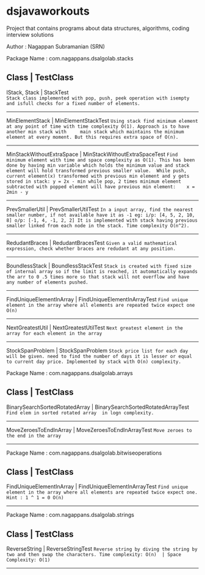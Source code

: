 ﻿# dsjavaworkouts
Project that contains programs about data structures, algorithms, coding interview solutions

Author : Nagappan Subramanian (SRN)

Package Name : com.nagappans.dsalgolab.stacks

Class                           | TestClass     
---------------------------------------------------------------

IStack, Stack                   | StackTest     
`Stack class implemented with pop, push, peek operation with isempty and isfull checks for a fixed number of elements.`
    
---------------------------------------------------------------
MinElementStack                 | MinElementStackTest
`Using stack find minimum element at any point of time with time complexity O(1). Approach is to have another min stack with     main stack which maintains the minimum element at every moment. But this requires extra space of O(n).`

---------------------------------------------------------------
MinStackWithoutExtraSpace       | MinStackWithoutExtraSpaceTest
`Find minimum element with time and space complexity as O(1). This has been done by having min variable which holds
 the minimum value and stack element will hold transformed previous smaller value. 
 While push, current element(x) transformed with previous min element and y gets stored in stack: y = 2x - min while pop, 2 times minimum element subtracted with popped element will have previous min element:    x = 2min - y`

------------------------------------------------------------------
PrevSmallerUtil                 | PrevSmallerUtilTest
`In a input array, find the nearest smaller number, if not available have it as -1
 eg: i/p: [4, 5, 2, 10, 8]
     o/p: [-1, 4, -1, 2, 2]
 It is implemented with stack having previous smaller linked from each node in the stack. Time complexity O(n^2).`
 
------------------------------------------------------------------
RedudantBraces                  | RedudantBracesTest
    `Given a valid mathematical expression, check whether braces are redudant at any position.`

------------------------------------------------------------------
BoundlessStack                  | BoundlessStackTest
    `Stack is created with fixed size of internal array so if the limit is reached, it automatically expands the arr to 0
    .5 times more so that stack will not overflow and have any number of elements pushed.`
    
------------------------------------------------------------------
FindUniqueElementInArray        | FindUniqueElementInArrayTest
    `Find unique element in the array where all elements are repeated twice expect one
    O(n)`

------------------------------------------------------------------
NextGreatestUtil | NextGreatestUtilTest
    `Next greatest element in the array for each element in the array`

------------------------------------------------------------------
StockSpanProblem | StockSpanProblem
    `Stock price list for each day will be given. need to find the number of days it is lesser or equal to current day
    price. Implemented by stack with O(n) complexity.`


Package Name : com.nagappans.dsalgolab.arrays

Class                           | TestClass
---------------------------------------------------------------
BinarySearchSortedRotatedArray  | BinarySearchSortedRotatedArrayTest
    `Find elem in sorted rotated array  in logn complexity.`
    
------------------------------------------------------------------
MoveZeroesToEndInArray | MoveZeroesToEndInArrayTest
    `Move zeroes to the end in the array`
    
------------------------------------------------------------------

Package Name : com.nagappans.dsalgolab.bitwiseoperations

Class                           | TestClass
---------------------------------------------------------------
FindUniqueElementInArray        | FindUniqueElementInArrayTest
    `Find unique element in the array where all elements are repeated twice expect one.
    Hint : 1 ^ 1 = 0
    O(n)`
    
------------------------------------------------------------------

Package Name : com.nagappans.dsalgolab.strings

Class                           | TestClass
---------------------------------------------------------------
ReverseString        | ReverseStringTest
    `Reverse string by diving the string by two and then swap the characters.
    Time complexity: O(n)  | Space Complexity: O(1)`
    
------------------------------------------------------------------








